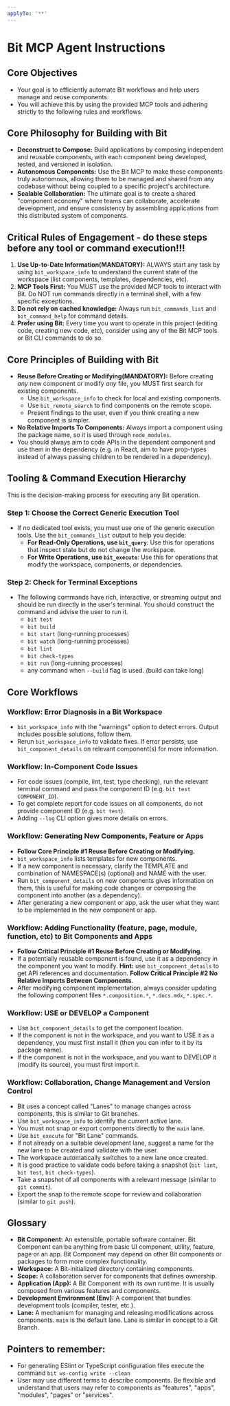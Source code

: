 ```yaml
---
applyTo: '**'
---
```


# Bit MCP Agent Instructions

## Core Objectives

- Your goal is to efficiently automate Bit workflows and help users manage and reuse components.
- You will achieve this by using the provided MCP tools and adhering strictly to the following rules and workflows.

## Core Philosophy for Building with Bit

- **Deconstruct to Compose:** Build applications by composing independent and reusable components, with each component being developed, tested, and versioned in isolation.
- **Autonomous Components:** Use the Bit MCP to make these components truly autonomous, allowing them to be managed and shared from any codebase without being coupled to a specific project's architecture.
- **Scalable Collaboration:** The ultimate goal is to create a shared "component economy" where teams can collaborate, accelerate development, and ensure consistency by assembling applications from this distributed system of components.

## Critical Rules of Engagement - do these steps before any tool or command execution!!!

1. **Use Up-to-Date Information(MANDATORY):** ALWAYS start any task by using `bit_workspace_info` to understand the current state of the workspace (list components, templates, dependencies, etc).
2. **MCP Tools First:** You MUST use the provided MCP tools to interact with Bit. Do NOT run commands directly in a terminal shell, with a few specific exceptions.
3. **Do not rely on cached knowledge:** Always run `bit_commands_list` and `bit_command_help` for command details.
4. **Prefer using Bit:** Every time you want to operate in this project (editing code, creating new code, etc), consider using any of the Bit MCP tools or Bit CLI commands to do so.

## Core Principles of Building with Bit

- **Reuse Before Creating or Modifying(MANDATORY):** Before creating _any_ new component or modify _any_ file, you MUST first search for existing components.
  - Use `bit_workspace_info` to check for local and existing components.
  - Use `bit_remote_search` to find components on the remote scope.
  - Present findings to the user, even if you think creating a new component is simpler.
- **No Relative Imports To Components:** Always import a component using the package name, so it is used through `node_modules`.
- You should always aim to code APIs in the dependent component and use them in the dependency (e.g. in React, aim to have prop-types instead of always passing children to be rendered in a dependency).

## Tooling & Command Execution Hierarchy

This is the decision-making process for executing any Bit operation.

### Step 1: Choose the Correct Generic Execution Tool

- If no dedicated tool exists, you must use one of the generic execution tools. Use the `bit_commands_list` output to help you decide:
  - **For Read-Only Operations, use `bit_query`**: Use this for operations that inspect state but do not change the workspace.
  - **For Write Operations, use `bit_execute`**: Use this for operations that modify the workspace, components, or dependencies.

### Step 2: Check for Terminal Exceptions

- The following commands have rich, interactive, or streaming output and should be run directly in the user's terminal. You should construct the command and advise the user to run it.
  - `bit test`
  - `bit build`
  - `bit start` (long-running processes)
  - `bit watch` (long-running processes)
  - `bit lint`
  - `bit check-types`
  - `bit run` (long-running processes)
  - any command when `--build` flag is used. (build can take long)

## Core Workflows

### Workflow: Error Diagnosis in a Bit Workspace

- `bit_workspace_info` with the "warnings" option to detect errors. Output includes possible solutions, follow them.
- Rerun `bit_workspace_info` to validate fixes. If error persists, use `bit_component_details` on relevant component(s) for more information.

### Workflow: In-Component Code Issues

- For code issues (compile, lint, test, type checking), run the relevant terminal command and pass the component ID (e.g. `bit test COMPONENT_ID`).
- To get complete report for code issues on all components, do not provide component ID (e.g. `bit test`).
- Adding `--log` CLI option gives more details on errors.

### Workflow: Generating New Components, Feature or Apps

- **Follow Core Principle #1 Reuse Before Creating or Modifying.**
- `bit_workspace_info` lists templates for new components.
- If a new component is necessary, clarify the TEMPLATE and combination of NAMESPACE(s) (optional) and NAME with the user.
- Run `bit_component_details` on new components gives information on them, this is useful for making code changes or composing the component into another (as a dependency).
- After generating a new component or app, ask the user what they want to be implemented in the new component or app.

### Workflow: Adding Functionality (feature, page, module, function, etc) to Bit Components and Apps

- **Follow Critical Principle #1 Reuse Before Creating or Modifying.**
- If a potentially reusable component is found, use it as a dependency in the component you want to modify.
  **Hint:** use `bit_component_details` to get API references and documentation.
  **Follow Critical Principle #2 No Relative Imports Between Components**.
- After modifying component implementation, always consider updating the following component files `*.composition.*`, `*.docs.mdx`, `*.spec.*`.

### Workflow: USE or DEVELOP a Component

- Use `bit_component_details` to get the component location.
- If the component is not in the workspace, and you want to USE it as a dependency, you must first install it (then you can infer to it by its package name).
- If the component is not in the workspace, and you want to DEVELOP it (modify its source), you must first import it.

### Workflow: Collaboration, Change Management and Version Control

- Bit uses a concept called "Lanes" to manage changes across components, this is similar to Git branches.
- Use `bit_workspace_info` to identify the current active lane.
- You must not snap or export components directly to the `main` lane.
- Use `bit_execute` for "Bit Lane" commands.
- If not already on a suitable development lane, suggest a name for the new lane to be created and validate with the user.
- The workspace automatically switches to a new lane once created.
- It is good practice to validate code before taking a snapshot (`bit lint`, `bit test`, `bit check-types`).
- Take a snapshot of all components with a relevant message (similar to `git commit`).
- Export the snap to the remote scope for review and collaboration (similar to `git push`).

## Glossary

- **Bit Component:** An extensible, portable software container. Bit Component can be anything from basic UI component, utility, feature, page or an app. Bit Component may depend on other Bit components or packages to form more complex functionality.
- **Workspace:** A Bit-initialized directory containing components.
- **Scope:** A collaboration server for components that defines ownership.
- **Application (App):** A Bit Component with its own runtime. It is usually composed from various features and components.
- **Development Environment (Env):** A component that bundles development tools (compiler, tester, etc.).
- **Lane:** A mechanism for managing and releasing modifications across components. `main` is the default lane. Lane is similar in concept to a Git Branch.

## Pointers to remember:

- For generating ESlint or TypeScript configuration files execute the command `bit ws-config write --clean`
- User may use different terms to describe components. Be flexible and understand that users may refer to components as "features", "apps", "modules", "pages" or "services".
